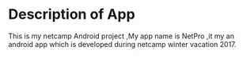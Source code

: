 # Description of App
This is my netcamp Android project ,My app name is NetPro ,it my an android app which is developed during
netcamp winter vacation 2017.
